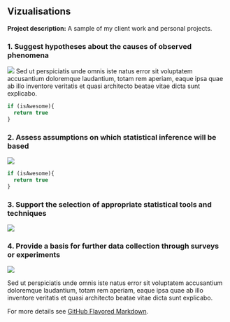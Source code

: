 ## Vizualisations

**Project description:** A sample of my client work and personal projects.

### 1. Suggest hypotheses about the causes of observed phenomena
<img src="images/dummy_thumbnail.jpg?raw=true"/>
Sed ut perspiciatis unde omnis iste natus error sit voluptatem accusantium doloremque laudantium, totam rem aperiam, eaque ipsa quae ab illo inventore veritatis et quasi architecto beatae vitae dicta sunt explicabo. 

```javascript
if (isAwesome){
  return true
}
```

### 2. Assess assumptions on which statistical inference will be based
<img src="images/dummy_thumbnail.jpg?raw=true"/>

```javascript
if (isAwesome){
  return true
}
```

### 3. Support the selection of appropriate statistical tools and techniques
<img src="images/dummy_thumbnail.jpg?raw=true"/>


### 4. Provide a basis for further data collection through surveys or experiments
<img src="images/dummy_thumbnail.jpg?raw=true"/>

Sed ut perspiciatis unde omnis iste natus error sit voluptatem accusantium doloremque laudantium, totam rem aperiam, eaque ipsa quae ab illo inventore veritatis et quasi architecto beatae vitae dicta sunt explicabo. 

For more details see [GitHub Flavored Markdown](https://guides.github.com/features/mastering-markdown/).
